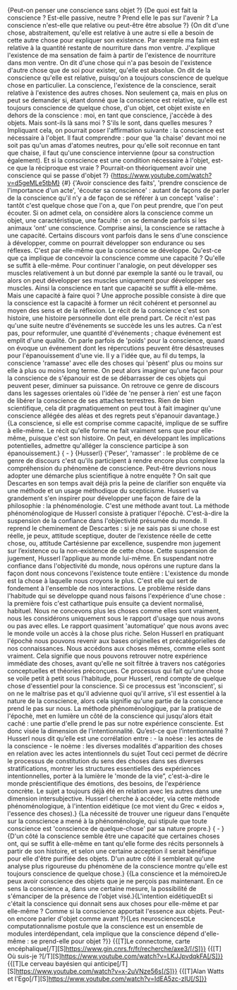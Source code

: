 {Peut-on penser une conscience sans objet ?}
{De quoi est fait la conscience ? Est-elle passive, neutre ? Prend elle le pas sur l'avenir ? La conscience n'est-elle que relative ou peut-être être absolue ?}
{On dit d'une chose, abstraitement, qu'elle est relative à une autre si elle a besoin de cette autre chose pour expliquer son existence. Par exemple ma faim est relative à la quantité restante de nourriture dans mon ventre. J'explique l'existence de ma sensation de faim à partir de l'existence de nourriture dans mon ventre. On dit d'une chose qui n'a pas besoin de l'existence d'autre chose que de soi pour exister, qu'elle est absolue. On dit de la conscience qu'elle est relative, puisqu'on a toujours conscience de quelque chose en particulier. La conscience, l'existence de la conscience, serait relative à l'existence des autres choses. Non seulement ça, mais en plus on peut se demander si, étant donné que la conscience est relative, qu'elle est toujours conscience de quelque chose, d'un objet, cet objet existe en dehors de la conscience : moi, en tant que conscience, j'accède à des objets. Mais sont-ils là sans moi ? S'ils le sont, dans quelles mesures ? Impliquant cela, on pourrait poser l'affirmation suivante : la conscience est nécessaire à l'objet. Il faut comprendre : pour que 'la chaise' devant moi ne soit pas qu'un amas d'atomes neutres, pour qu'elle soit reconnue en tant que chaise, il faut qu'une conscience intervienne (pour sa construction également). Et si la conscience est une condition nécessaire à l'objet, est-ce que la réciproque est vraie ? Pourrait-on théoriquement avoir une conscience qui se passe d'objet ?}
{https://www.youtube.com/watch?v=d5geMLe5tbM}
{#}
{'Avoir conscience des faits', 'prendre conscience de l'importance d'un acte', 'écouter sa conscience' : autant de façons de parler de la conscience qu'il n'y a de façon de se référer à un concept 'valise' : tantôt c'est quelque chose que l'on a, que l'on peut prendre, que l'on peut écouter. Si on admet cela, on considère alors la conscience comme un objet, une caractéristique, une faculté : on se demande parfois si les animaux 'ont' une conscience. Comprise ainsi, la conscience se rattache à une capacité. Certains discours vont parfois dans le sens d'une conscience à développer, comme on pourrait développer son endurance ou ses réflexes. C'est par elle-même que la conscience se développe. Qu'est-ce que ça implique de concevoir la conscience comme une capacité ? Qu'elle se suffit à elle-même. Pour continuer l'analogie, on peut développer ses muscles relativement à un but donné par exemple la santé ou le travail, ou alors on peut développer ses muscles uniquement pour développer ses muscles. Ainsi la conscience en tant que capacité se suffit à elle-même. Mais une capacité à faire quoi ? Une approche possible consiste à dire que la conscience est la capacité à former un récit cohérent et personnel au moyen des sens et de la réflexion. Le récit de la conscience c'est son histoire, une histoire personnelle dont elle prend part. Ce récit n'est pas qu'une suite neutre d'événements se succède les uns les autres. Ca n'est pas, pour reformuler, une quantité d'événements ; chaque événement est emplit d'une qualité. On parle parfois de 'poids' pour la conscience, quand on évoque un événement dont les répercutions peuvent être désastreuses pour l'épanouissement d'une vie. Il y a l'idée que, au fil du temps, la conscience 'ramasse' avec elle des choses qui 'pèsent' plus ou moins sur elle à plus ou moins long terme. On peut alors imaginer qu'une façon pour la conscience de s'épanouir est de se débarrasser de ces objets qui peuvent peser, diminuer sa puissance. On retrouve ce genre de discours dans les sagesses orientales où l'idée de 'ne penser à rien' est une façon de libérer la conscience de ses attaches terrestres. Rien de bien scientifique, cela dit pragmatiquement on peut tout à fait imaginer qu'une conscience allégée des aléas et des regrets peut s'épanouir davantage.}
{La conscience, si elle est comprise comme capacité, implique de se suffire à elle-même. Le récit qu'elle forme ne fait vraiment sens que pour elle-même, puisque c'est son histoire. On peut, en développant les implications potentielles, admettre qu'alléger la conscience participe à son épanouissement.}
{ - }
{Husserl}
{'Peser', 'ramasser' : le problème de ce genre de discours c'est qu'ils participent à rendre encore plus complexe la compréhension du phénomène de conscience. Peut-être devrions nous adopter une démarche plus scientifique à notre enquête ? On sait que Descartes en son temps avait déjà pris la peine de clarifier son enquête via une méthode et un usage méthodique du scepticisme. Husserl va grandement s'en inspirer pour développer une façon de faire de la philosophie : la phénoménologie. C'est une méthode avant tout. La méthode phénoménologique de Husserl consiste à pratiquer l'épochè. C'est-à-dire la suspension de la confiance dans l'objectivité présumée du monde. Il reprend le cheminement de Descartes : si je ne sais pas si une chose est réelle, je peux, attitude sceptique, douter de l’existence réelle de cette chose, ou, attitude Cartésienne par excellence, suspendre mon jugement sur l’existence ou la non-existence de cette chose. Cette suspension de jugement, Husserl l’applique au monde lui-même. En suspendant notre confiance dans l'objectivité du monde, nous opérons une rupture dans la façon dont nous concevons l'existence toute entière : L'existence du monde est la chose à laquelle nous croyons le plus. C'est elle qui sert de fondement à l'ensemble de nos interactions. Le problème réside dans l'habitude qui se développe quand nous faisons l'expérience d'une chose : la première fois c'est cathartique puis ensuite ça devient normalisé, habituel. Nous ne concevons plus les choses comme elles sont vraiment, nous les considérons uniquement sous le rapport d'usage que nous avons ou pas avec elles. Le rapport quasiment 'automatique' que nous avons avec le monde voile un accès à la chose plus riche. Selon Husserl en pratiquant l'épochè nous pouvons revenir aux bases originelles et précatégorielles de nos connaissances. Nous accédons aux choses mêmes, comme elles sont vraiment. Cela signifie que nous pouvons retrouver notre expérience immédiate des choses, avant qu'elle ne soit filtrée à travers nos catégories conceptuelles et théories préconçues. Ce processus qui fait qu'une chose se voile petit à petit sous l'habitude, pour Husserl, rend compte de quelque chose d'essentiel pour la conscience. Si ce processus est 'inconscient', si on ne le maîtrise pas et qu'il advienne quoi qu'il arrive, s'il est essentiel à la nature de la conscience, alors cela signifie qu'une partie de la conscience prend le pas sur nous. La méthode phénoménologique, par la pratique de l'épochè, met en lumière un côté de la conscience qui jusqu'alors était caché : une partie d'elle prend le pas sur notre expérience consciente. Est donc visée la dimension de l'intentionnalité. Qu’est-ce que l’intentionnalité ? Husserl nous dit qu’elle est une corrélation entre : - la noèse : les actes de la conscience - le noème : les diverses modalités d'apparition des choses en relation avec les actes intentionnels du sujet Tout ceci permet de décrire le processus de constitution du sens des choses dans ses diverses stratifications, montrer les structures essentielles des expériences intentionnelles, porter à la lumière le 'monde de la vie”, c'est-à-dire le monde préscientifique des émotions, des besoins, de l'expérience concrète. Le sujet a toujours déjà été en relation avec les autres dans une dimension intersubjective. Husserl cherche à accéder, via cette méthode phénoménologique, à l'intention eidétique (ce mot vient du Grec « eidos », l'essence des choses).}
{La nécessité de trouver une rigueur dans l'enquête sur la conscience a mené à la phénoménologie, qui stipule que toute conscience est 'conscience de quelque-chose' par sa nature propre.}
{ - }
{D'un côté la conscience semble être une capacité que certaines choses ont, qui se suffit à elle-même en tant qu'elle forme des récits personnels à partir de son histoire, et selon une certaine acception il serait bénéfique pour elle d'être purifiée des objets. D'un autre côté il semblerait qu'une analyse plus rigoureuse du phénomène de la conscience montre qu'elle est toujours conscience de quelque chose.}
{{La conscience et la mémoire¤Je peux avoir conscience des objets que je ne perçois pas maintenant. En ce sens la conscience a, dans une certaine mesure, la possibilité de s'émanciper de la présence de l'objet visé.}{L'intention eidétique¤Et si c'était la conscience qui donnait sens aux choses pour elle-même et par elle-même ? Comme si la conscience apportait l'essence aux objets. Peut-on encore parler d'objet comme avant ?}{Les neurosciences¤Le computationnalisme postule que la conscience est un ensemble de modules interdépendant, cela implique que la conscience dépend d'elle-même : se prend-elle pour objet ?}}
{{[T]Le connectome, carte encéphalique[/T][S]https://www.gin.cnrs.fr/fr/recherche/axe3/[/S]}}
{{[T] Où suis-je ?[/T][S]https://www.youtube.com/watch?v=LKJJpvdqkFA[/S]}}
{{[T]Le cerveau bayésien qui anticipe[/T][S]https://www.youtube.com/watch?v=x-2uVNze56s[/S]}}
{{[T]Alan Watts et l'Ego[/T][S]https://www.youtube.com/watch?v=IdEA5zc-zIU[/S]}}
